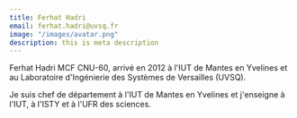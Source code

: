 ```yaml
---
title: Ferhat Hadri
email: ferhat.hadri@uvsq.fr
image: "/images/avatar.png"
description: this is meta description
---
```


<div align="left">Ferhat Hadri MCF CNU-60, arrivé en 2012 à  l'IUT de Mantes en Yvelines et au Laboratoire d'Ingénierie des Systèmes de Versailles (UVSQ). 

Je suis chef de département à l'IUT de Mantes en Yvelines et j'enseigne à l'IUT, à l'ISTY et à l'UFR des sciences.</div>
